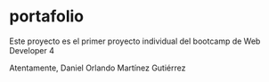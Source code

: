 # portafolio

Este proyecto es el primer proyecto individual del bootcamp de Web Developer 4

Atentamente, Daniel Orlando Martínez Gutiérrez
